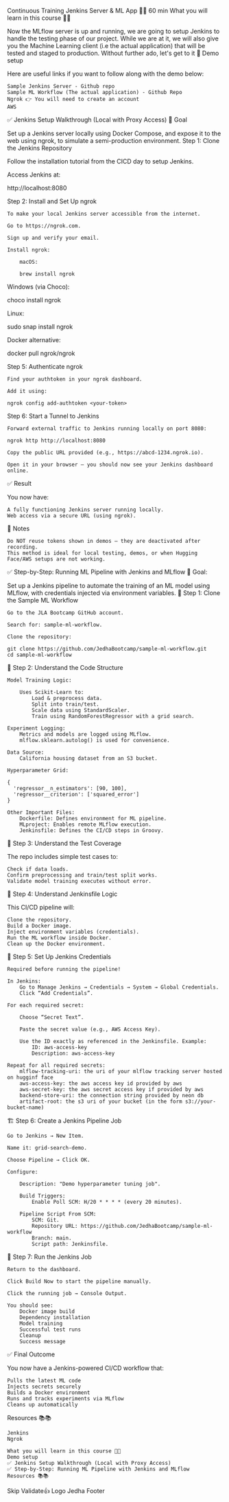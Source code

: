 Continuous Training
Jenkins Server & ML App 👩‍🔬
60 min
What you will learn in this course 🧐🧐

Now the MLflow server is up and running, we are going to setup Jenkins to handle the testing phase of our project. While we are at it, we will also give you the Machine Learning client (i.e the actual application) that will be tested and staged to production. Without further ado, let's get to it 💪
Demo setup

Here are useful links if you want to follow along with the demo below:

    Sample Jenkins Server - Github repo
    Sample ML Workflow (The actual application) - Github Repo
    Ngrok 👉 You will need to create an account
    AWS

✅ Jenkins Setup Walkthrough (Local with Proxy Access)
🧭 Goal

Set up a Jenkins server locally using Docker Compose, and expose it to the web using ngrok, to simulate a semi-production environment.
Step 1: Clone the Jenkins Repository

Follow the installation tutorial from the CICD day to setup Jenkins.

Access Jenkins at:

http://localhost:8080

Step 2: Install and Set Up ngrok

    To make your local Jenkins server accessible from the internet.

    Go to https://ngrok.com.

    Sign up and verify your email.

    Install ngrok:

        macOS:

        brew install ngrok

Windows (via Choco):

choco install ngrok

Linux:

sudo snap install ngrok

Docker alternative:

docker pull ngrok/ngrok

Step 5: Authenticate ngrok

    Find your authtoken in your ngrok dashboard.

    Add it using:

    ngrok config add-authtoken <your-token>

Step 6: Start a Tunnel to Jenkins

    Forward external traffic to Jenkins running locally on port 8080:

    ngrok http http://localhost:8080

    Copy the public URL provided (e.g., https://abcd-1234.ngrok.io).

    Open it in your browser — you should now see your Jenkins dashboard online.

✅ Result

You now have:

    A fully functioning Jenkins server running locally.
    Web access via a secure URL (using ngrok).

📝 Notes

    Do NOT reuse tokens shown in demos — they are deactivated after recording.
    This method is ideal for local testing, demos, or when Hugging Face/AWS setups are not working.

✅ Step-by-Step: Running ML Pipeline with Jenkins and MLflow
🎯 Goal:

Set up a Jenkins pipeline to automate the training of an ML model using MLflow, with credentials injected via environment variables.
🧩 Step 1: Clone the Sample ML Workflow

    Go to the JLA Bootcamp GitHub account.

    Search for: sample-ml-workflow.

    Clone the repository:

    git clone https://github.com/JedhaBootcamp/sample-ml-workflow.git
    cd sample-ml-workflow

🧠 Step 2: Understand the Code Structure

    Model Training Logic:

        Uses Scikit-Learn to:
            Load & preprocess data.
            Split into train/test.
            Scale data using StandardScaler.
            Train using RandomForestRegressor with a grid search.

    Experiment Logging:
        Metrics and models are logged using MLflow.
        mlflow.sklearn.autolog() is used for convenience.

    Data Source:
        California housing dataset from an S3 bucket.

    Hyperparameter Grid:

    {
      'regressor__n_estimators': [90, 100],
      'regressor__criterion': ['squared_error']
    }

    Other Important Files:
        Dockerfile: Defines environment for ML pipeline.
        MLproject: Enables remote MLflow execution.
        Jenkinsfile: Defines the CI/CD steps in Groovy.

🧪 Step 3: Understand the Test Coverage

The repo includes simple test cases to:

    Check if data loads.
    Confirm preprocessing and train/test split works.
    Validate model training executes without error.

🐳 Step 4: Understand Jenkinsfile Logic

This CI/CD pipeline will:

    Clone the repository.
    Build a Docker image.
    Inject environment variables (credentials).
    Run the ML workflow inside Docker.
    Clean up the Docker environment.

🔐 Step 5: Set Up Jenkins Credentials

    Required before running the pipeline!

    In Jenkins:
        Go to Manage Jenkins → Credentials → System → Global Credentials.
        Click “Add Credentials”.

    For each required secret:

        Choose “Secret Text”.

        Paste the secret value (e.g., AWS Access Key).

        Use the ID exactly as referenced in the Jenkinsfile. Example:
            ID: aws-access-key
            Description: aws-access-key

    Repeat for all required secrets:
        mlflow-tracking-uri: the uri of your mlflow tracking server hosted on hugginf face
        aws-access-key: the aws access key id provided by aws
        aws-secret-key: the aws secret access key if provided by aws
        backend-store-uri: the connection string provided by neon db
        artifact-root: the s3 uri of your bucket (in the form s3://your-bucket-name)

🏗️ Step 6: Create a Jenkins Pipeline Job

    Go to Jenkins → New Item.

    Name it: grid-search-demo.

    Choose Pipeline → Click OK.

    Configure:

        Description: "Demo hyperparameter tuning job".

        Build Triggers:
            Enable Poll SCM: H/20 * * * * (every 20 minutes).

        Pipeline Script From SCM:
            SCM: Git.
            Repository URL: https://github.com/JedhaBootcamp/sample-ml-workflow
            Branch: main.
            Script path: Jenkinsfile.

🚀 Step 7: Run the Jenkins Job

    Return to the dashboard.

    Click Build Now to start the pipeline manually.

    Click the running job → Console Output.

    You should see:
        Docker image build
        Dependency installation
        Model training
        Successful test runs
        Cleanup
        Success message

✅ Final Outcome

You now have a Jenkins-powered CI/CD workflow that:

    Pulls the latest ML code
    Injects secrets securely
    Builds a Docker environment
    Runs and tracks experiments via MLflow
    Cleans up automatically

Resources 📚📚

    Jenkins
    Ngrok

    What you will learn in this course 🧐🧐
    Demo setup
    ✅ Jenkins Setup Walkthrough (Local with Proxy Access)
    ✅ Step-by-Step: Running ML Pipeline with Jenkins and MLflow
    Resources 📚📚

Skip
Validate👍
Logo Jedha Footer